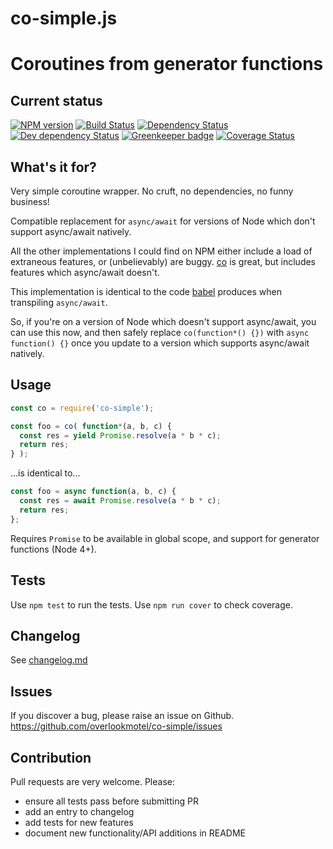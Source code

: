 # co-simple.js

# Coroutines from generator functions

## Current status

[![NPM version](https://img.shields.io/npm/v/co-simple.svg)](https://www.npmjs.com/package/co-simple)
[![Build Status](https://img.shields.io/travis/overlookmotel/co-simple/master.svg)](http://travis-ci.org/overlookmotel/co-simple)
[![Dependency Status](https://img.shields.io/david/overlookmotel/co-simple.svg)](https://david-dm.org/overlookmotel/co-simple)
[![Dev dependency Status](https://img.shields.io/david/dev/overlookmotel/co-simple.svg)](https://david-dm.org/overlookmotel/co-simple)
[![Greenkeeper badge](https://badges.greenkeeper.io/overlookmotel/co-simple.svg)](https://greenkeeper.io/)
[![Coverage Status](https://img.shields.io/coveralls/overlookmotel/co-simple/master.svg)](https://coveralls.io/r/overlookmotel/co-simple)

## What's it for?

Very simple coroutine wrapper. No cruft, no dependencies, no funny business!

Compatible replacement for `async/await` for versions of Node which don't support async/await natively.

All the other implementations I could find on NPM either include a load of extraneous features, or (unbelievably) are buggy. [co](https://www.npmjs.com/package/co) is great, but includes features which async/await doesn't.

This implementation is identical to the code [babel](https://babeljs.io/) produces when transpiling `async/await`.

So, if you're on a version of Node which doesn't support async/await, you can use this now, and then safely replace `co(function*() {})` with `async function() {}` once you update to a version which supports async/await natively.

## Usage

```js
const co = require('co-simple');

const foo = co( function*(a, b, c) {
  const res = yield Promise.resolve(a * b * c);
  return res;
} );
```

...is identical to...

```js
const foo = async function(a, b, c) {
  const res = await Promise.resolve(a * b * c);
  return res;
};
```

Requires `Promise` to be available in global scope, and support for generator functions (Node 4+).

## Tests

Use `npm test` to run the tests. Use `npm run cover` to check coverage.

## Changelog

See [changelog.md](https://github.com/overlookmotel/co-simple/blob/master/changelog.md)

## Issues

If you discover a bug, please raise an issue on Github. https://github.com/overlookmotel/co-simple/issues

## Contribution

Pull requests are very welcome. Please:

* ensure all tests pass before submitting PR
* add an entry to changelog
* add tests for new features
* document new functionality/API additions in README

